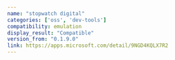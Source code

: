 ```yaml
---
name: "stopwatch digital"
categories: ['oss', 'dev-tools']
compatibility: emulation
display_result: "Compatible"
version_from: "0.1.9.0"
link: https://apps.microsoft.com/detail/9NGD4KQLX7R2
---
```

